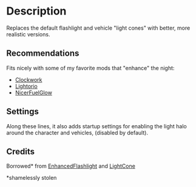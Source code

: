 # Description
Replaces the default flashlight and vehicle "light cones" with better, more realistic versions.

## Recommendations
Fits nicely with some of my favorite mods that "enhance" the night:

 * [Clockwork]
 * [Lightorio]
 * [NicerFuelGlow]

## Settings
Along these lines, it also adds startup settings for enabling the light halo around the character and vehicles, (disabled by default).

## Credits
Borrowed* from [EnhancedFlashlight] and [LightCone]

\*shamelessly stolen

[EnhancedFlashlight]: https://mods.factorio.com/mod/EnhancedFlashlight
[LightCone]: https://mods.factorio.com/mod/LightCone
[Clockwork]: https://mods.factorio.com/mod/Clockwork
[NicerFuelGlow]: https://mods.factorio.com/mod/NicerFuelGlow
[Lightorio]: https://mods.factorio.com/mod/lightorio
